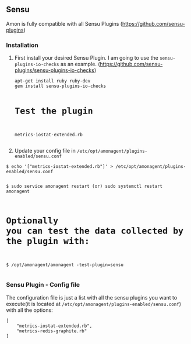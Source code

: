 ## Sensu

<p>Amon is fully compatible with all Sensu Plugins (<a href="https://github.com/sensu-plugins">https://github.com/sensu-plugins</a>)
</p>

<h3>Installation</h3>
<p></p>
<ol>
	<li>First install your desired Sensu Plugin. I am going to use the <code class="language-bash">sensu-plugins-io-checks</code> as an example. (<a href="https://github.com/sensu-plugins/sensu-plugins-io-checks">https://github.com/sensu-plugins/sensu-plugins-io-checks</a>)
<pre ><code class="language-bash">apt-get install ruby ruby-dev
gem install sensu-plugins-io-checks

# Test the plugin
metrics-iostat-extended.rb</code></pre>
	</li>
	<li>Update your config file in <code class='language-bash'>/etc/opt/amonagent/plugins-enabled/sensu.conf</code></li>
</ol>
<pre ><code class="language-bash">$ echo '["metrics-iostat-extended.rb"]' > /etc/opt/amonagent/plugins-enabled/sensu.conf

$ sudo service amonagent restart (or) sudo systemctl restart amonagent

# Optionally you can test the data collected by the plugin with:
$ /opt/amonagent/amonagent -test-plugin=sensu
</code></pre>
<h3>Sensu Plugin - Config file</h3>

<p> The configuration file is just a list with all the sensu plugins you want to execute(it is located at <code class='language-bash'>/etc/opt/amonagent/plugins-enabled/sensu.conf</code>) with all the options:</p>
<pre><code class="language-bash">[
    "metrics-iostat-extended.rb",
    "metrics-redis-graphite.rb"
]
</code></pre>
